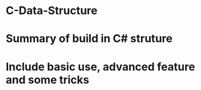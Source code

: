 # C-Data-Structure
# Summary of build in C# struture
# Include basic use, advanced feature and some tricks
